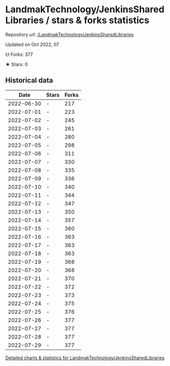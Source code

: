 # LandmakTechnology/JenkinsSharedLibraries / stars & forks statistics

Repository url: [/LandmakTechnology/JenkinsSharedLibraries](https://github.com/LandmakTechnology/JenkinsSharedLibraries)

Updated on Oct 2022, 07

☋ Forks: 377

★ Stars: 0

## Historical data
| Date | Stars | Forks |
|------|-------|-------|
| 2022-06-30 | - | 217 | 
| 2022-07-01 | - | 223 | 
| 2022-07-02 | - | 245 | 
| 2022-07-03 | - | 261 | 
| 2022-07-04 | - | 280 | 
| 2022-07-05 | - | 298 | 
| 2022-07-06 | - | 311 | 
| 2022-07-07 | - | 330 | 
| 2022-07-08 | - | 335 | 
| 2022-07-09 | - | 336 | 
| 2022-07-10 | - | 340 | 
| 2022-07-11 | - | 344 | 
| 2022-07-12 | - | 347 | 
| 2022-07-13 | - | 350 | 
| 2022-07-14 | - | 357 | 
| 2022-07-15 | - | 360 | 
| 2022-07-16 | - | 363 | 
| 2022-07-17 | - | 363 | 
| 2022-07-18 | - | 363 | 
| 2022-07-19 | - | 368 | 
| 2022-07-20 | - | 368 | 
| 2022-07-21 | - | 370 | 
| 2022-07-22 | - | 372 | 
| 2022-07-23 | - | 373 | 
| 2022-07-24 | - | 375 | 
| 2022-07-25 | - | 376 | 
| 2022-07-26 | - | 377 | 
| 2022-07-27 | - | 377 | 
| 2022-07-28 | - | 377 | 
| 2022-07-29 | - | 377 | 


[Detailed charts & statistics for LandmakTechnology/JenkinsSharedLibraries](https://reviewgithub.com/rep/LandmakTechnology/JenkinsSharedLibraries)
